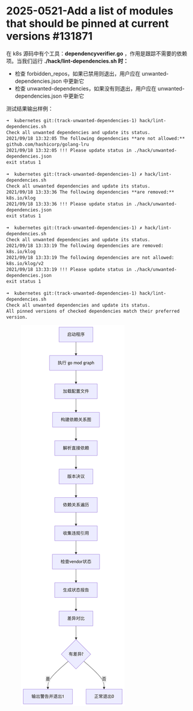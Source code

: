 # 2025-0521-Add a list of modules that should be pinned at current versions #131871

在 k8s 源码中有个工具：**dependencyverifier.go** ，作用是跟踪不需要的依赖项。当我们运行 **./hack/lint-dependencies.sh 时：**

* 检查 forbidden\_​​repos，如果已禁用则退出，用户应在 unwanted-dependencies.json 中更新它
* 检查 unwanted-dependencies，如果没有则退出，用户应在 unwanted-dependencies.json 中更新它

测试结果输出样例：

```
➜  kubernetes git:(track-unwanted-dependencies-1) hack/lint-dependencies.sh
Check all unwanted dependencies and update its status.
2021/09/18 13:32:05 The following dependencies **are not allowed:**
github.com/hashicorp/golang-lru
2021/09/18 13:32:05 !!! Please update status in ./hack/unwanted-dependencies.json
exit status 1

➜  kubernetes git:(track-unwanted-dependencies-1) ✗ hack/lint-dependencies.sh
Check all unwanted dependencies and update its status.
2021/09/18 13:33:36 The following dependencies **are removed:**
k8s.io/klog
2021/09/18 13:33:36 !!! Please update status in ./hack/unwanted-dependencies.json
exit status 1

➜  kubernetes git:(track-unwanted-dependencies-1) ✗ hack/lint-dependencies.sh
Check all unwanted dependencies and update its status.
2021/09/18 13:33:19 The following dependencies are removed:
k8s.io/klog
2021/09/18 13:33:19 The following dependencies are not allowed:
k8s.io/klog/v2
2021/09/18 13:33:19 !!! Please update status in ./hack/unwanted-dependencies.json
exit status 1

➜  kubernetes git:(track-unwanted-dependencies-1) hack/lint-dependencies.sh
Check all unwanted dependencies and update its status.
All pinned versions of checked dependencies match their preferred version.

```

<figure><img src="../../.gitbook/assets/deepseek_mermaid_20250521_55c5b3.png" alt=""><figcaption></figcaption></figure>

